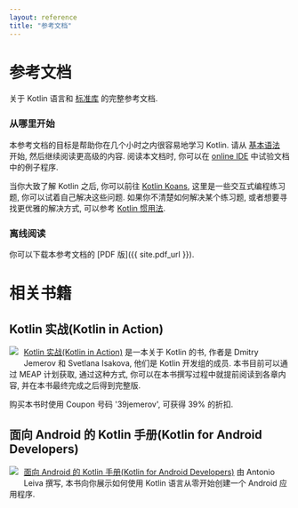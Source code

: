 ```yaml
---
layout: reference
title: "参考文档"
---
```


# 参考文档

关于 Kotlin 语言和 [标准库](/api/latest/jvm/stdlib/index.html) 的完整参考文档.

### 从哪里开始

本参考文档的目标是帮助你在几个小时之内很容易地学习 Kotlin.
请从 [基本语法](basic-syntax.html) 开始, 然后继续阅读更高级的内容.
阅读本文档时, 你可以在 [online IDE](http://try.kotlinlang.org/) 中试验文档中的例子程序.

当你大致了解 Kotlin 之后, 你可以前往 [Kotlin Koans](/docs/tutorials/koans.html), 这里是一些交互式编程练习题, 你可以试着自己解决这些问题.
如果你不清楚如何解决某个练习题, 或者想要寻找更优雅的解决方式, 可以参考 [Kotlin 惯用法](idioms.html).


### 离线阅读
你可以下载本参考文档的 [PDF 版]({{ site.pdf_url }}).

# 相关书籍

## Kotlin 实战(Kotlin in Action)

   <a href="https://manning.com/books/kotlin-in-action"><img src="{{ site.baseurl }}/assets/images/Jemerov-Kotlin-MEAP-HI.png" style="float: left; margin-right: 10px; margin-bottom: 10px;"></a>

[Kotlin 实战(Kotlin in Action)](https://manning.com/books/kotlin-in-action) 是一本关于 Kotlin 的书, 作者是 Dmitry Jemerov 和 Svetlana Isakova,
他们是 Kotlin 开发组的成员. 本书目前可以通过 MEAP 计划获取, 通过这种方式, 你可以在本书撰写过程中就提前阅读到各章内容, 并在本书最终完成之后得到完整版.

购买本书时使用 Coupon 号码 '39jemerov', 可获得 39% 的折扣.

<h2 style="clear: left">面向 Android 的 Kotlin 手册(Kotlin for Android Developers)</h2>

  <a href="https://leanpub.com/kotlin-for-android-developers"><img src="{{ site.baseurl }}/assets/images/kotlin-for-android-developers.png" style="float: left; margin-right: 10px; margin-bottom: 10px;"></a>

[面向 Android 的 Kotlin 手册(Kotlin for Android Developers)](https://leanpub.com/kotlin-for-android-developers) 由 Antonio Leiva 撰写, 本书向你展示如何使用 Kotlin 语言从零开始创建一个 Android 应用程序.

